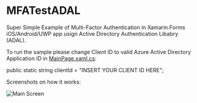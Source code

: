 # MFATestADAL
Super Simple Example of Multi-Factor Authentication in Xamarin Forms iOS/Android/UWP app usign Active Directory Authentication Libabry (ADAL).

To run the sample please change Client ID to valid Azure Active Directory Application ID in [MainPage.xaml.cs](MFATest/MFATest/MainPage.xaml):

public static string clientId = "INSERT YOUR CLIENT ID HERE";

Screenshots on how it works:

![Main Screen](MFATestADAL/img/iOS_MFA_1.jpg?raw=true)

